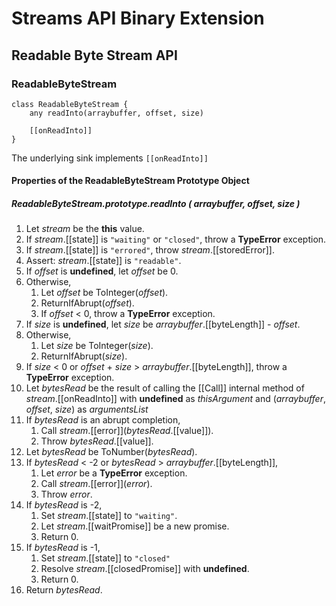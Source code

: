 # Streams API Binary Extension

## Readable Byte Stream API

### ReadableByteStream

```
class ReadableByteStream {
    any readInto(arraybuffer, offset, size)

    [[onReadInto]]
}   
```

The underlying sink implements `[[onReadInto]]`

#### Properties of the ReadableByteStream Prototype Object

##### ReadableByteStream.prototype.readInto ( arraybuffer, offset, size )

1. Let _stream_ be the **this** value.
1. If _stream_.[[state]] is `"waiting"` or `"closed"`, throw a **TypeError** exception.
1. If _stream_.[[state]] is `"errored"`, throw _stream_.[[storedError]].
1. Assert: _stream_.[[state]] is `"readable"`.
1. If _offset_ is **undefined**, let _offset_ be 0.
1. Otherwise,
    1. Let _offset_ be ToInteger(_offset_).
    1. ReturnIfAbrupt(_offset_).
    1. If _offset_ < 0, throw a **TypeError** exception.
1. If _size_ is **undefined**, let _size_ be _arraybuffer_.[[byteLength]] - _offset_.
1. Otherwise,
    1. Let _size_ be ToInteger(_size_).
    1. ReturnIfAbrupt(_size_).
1. If _size_ < 0 or _offset_ + _size_ > _arraybuffer_.[[byteLength]], throw a **TypeError** exception.
1. Let _bytesRead_ be the result of calling the [[Call]] internal method of _stream_.[[onReadInto]] with **undefined** as _thisArgument_ and (_arraybuffer_, _offset_, _size_) as _argumentsList_
1. If _bytesRead_ is an abrupt completion,
    1. Call _stream_.\[\[error\]\](_bytesRead_.[[value]]).
    1. Throw _bytesRead_.[[value]].
1. Let _bytesRead_ be ToNumber(_bytesRead_).
1. If _bytesRead_ < -2 or _bytesRead_ > _arraybuffer_.[[byteLength]],
    1. Let _error_ be a **TypeError** exception.
    1. Call _stream_.\[\[error\]\](_error_).
    1. Throw _error_.
1. If _bytesRead_ is -2,
    1. Set _stream_.[[state]] to `"waiting"`.
    1. Let _stream_.[[waitPromise]] be a new promise.
    1. Return 0.
1. If _bytesRead_ is -1,
    1. Set _stream_.[[state]] to `"closed"`
    1. Resolve _stream_.[[closedPromise]] with **undefined**.
    1. Return 0.
1. Return _bytesRead_.
